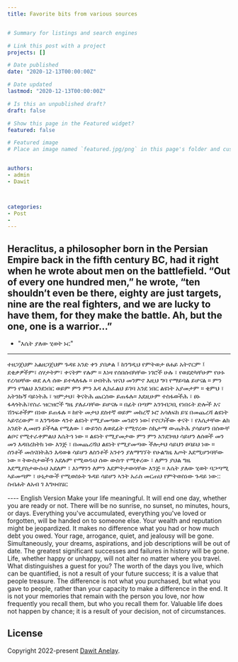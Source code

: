 ```yaml
---
title: Favorite bits from various sources


# Summary for listings and search engines

# Link this post with a project
projects: []

# Date published
date: "2020-12-13T00:00:00Z"

# Date updated
lastmod: "2020-12-13T00:00:00Z"

# Is this an unpublished draft?
draft: false

# Show this page in the Featured widget?
featured: false

# Featured image
# Place an image named `featured.jpg/png` in this page's folder and customize its options here.


authors:
- admin
- Dawit



categories:
- Post
-
---
```

Heraclitus, a philosopher born in the Persian Empire back in the fifth
century BC, had it right when he wrote about men on the battlefield. “Out
of every one hundred men,” he wrote, “ten shouldn’t even be there, eighty
are just targets, nine are the real fighters, and we are lucky to have them, for
they make the battle. Ah, but the one, one is a warrior...”
---



-  "እሴት ያለው ሂወት ኑር"
---
ተዘጋጀህም አልዘጋጀህም ጉዳዩ አንድ ቀን ያበቃል ፤ ከንግዲህ የምትወታ ፀሐይ አትኖርም ፤ ደቂቃዎችም፣ ሰሃታትም፣ ቀናትም የሉም ።
እነዛ የሰበሰብካቸው ነገሮች ሁሉ ፣ የወደድካቸሁም የሁኑ የረሳሀቸው ወደ ሌላ ሰው ይተላለፋሉ ።  ሀብትሕ ዝናህ መንምኖ እዚህ ግባ የማይባል ይሆናል ።
ምን ምን የግልህ እንደነበር ወይም ምን ምን እዳ ሊከፈልህ ይገባ አንደ ነበር ልዩነት አያመታም ። ቂምህ ፣ አትንኩኝ ባይነትሕ ፣ ዝምታህ፣ ቅናትሕ ጨርሰው ይጠፋሉ።
እደዚሁም ተስፋወችሕ ፣ ፀኑ ፋላጎትሕ፣የስራ ዝርዝሮች ግዜ ያለፈባቸው ይሆናሉ ። በፊት በጣም አንገብጋቢ የነበሩት ድሎች እና ሽንፍቶችም  በነው ይጠፋሉ ። ከየት መታህ ደስተኛ ወይም መከረኛ ኑሮ አሳለፍክ ይሄ በመጨረሻ ልዩነት ኣይኖረውም ። እንግዳው ላንተ ልዩነት የሚያመጣው መንድን ነው፧ የኖርካችው ቀናት ፣ የእሴታቸው ልክ አንደት ሊመዘን ይችላል የሚለው ፣ ውይንስ ለወደፊት የሚኖረው ስኬታማ ውጤትሕ  ያሳይሆን በሰውቸ ልቦና የሚተራቀምልህ እሴትኅ ነው ። ልዩነት የሚያመታው ምን ምን አንደገዛህ ሳይሆን ለሰወች መን መን እዳበረከትክ ነው እንጅ ፣ በመጨረሻህ ልዩነት የሚያመጣው ችሎታህ ሳይህን ፀባይህ ነው ። ሰንቶች መሰናበትሕን እዳወቁ ሳይሆን ለስንቶች አንተን ያለማግኘት የሁልግዜ እጦት እደሚሆንባቸው ነው ። ትውስታወችኅ አደሉም የሚወዱህ ሰው ውስጥ የሚቀረው ፣ ለምን ያህል ግዜ እደሚያስታውሱህ አደለም ፣ እነማንን ለምን እደምትታወሳቸው እንጅ ። እሴት ያለው ሂወት ባጋጣሚ ኣይመጣም ፣ ሁኔታውች የሚወስኑት ጉዳይ ሳይሆን ኣንት አራስ መርጠህ የምትወስነው ጉዳይ ነው::
ስብሐት ለአብ ገ እግዛብሄር

---- English Version
Make your life meaningful.
It will end one day, whether you are ready or not. There will be no sunrise, no sunset, no minutes, hours, or days.
Everything you've accumulated, everything you've loved or forgotten, will be handed on to someone else. Your wealth and reputation might be jeopardized.
It makes no difference what you had or how much debt you owed. Your rage, arrogance, quiet, and jealousy will be gone.
Simultaneously, your dreams, aspirations, and job descriptions will be out of date. The greatest significant successes and failures in history will be gone. Life, whether happy or unhappy, will not alter no matter where you travel. What distinguishes a guest for you? The worth of the days you live, which can be quantified, is not a result of your future success; it is a value that people treasure. The difference is not what you purchased, but what you gave to people, rather than your capacity to make a difference in the end. It is not your memories that remain with the person you love, nor how frequently you recall them, but who you recall them for. Valuable life does not happen by chance; it is a result of your decision, not of circumstances.











## License

Copyright 2022-present [Dawit Anelay](https://dawitanelay.com).
